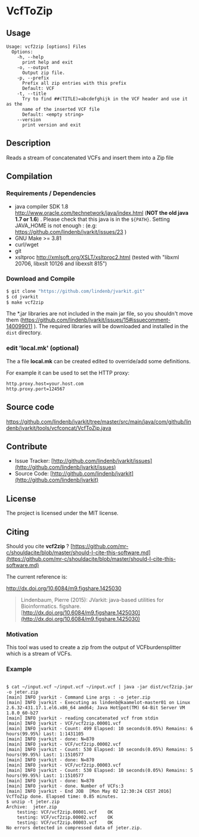 # VcfToZip


## Usage

```
Usage: vcf2zip [options] Files
  Options:
    -h, --help
      print help and exit
    -o, --output
      Output zip file.
    -p, --prefix
      Prefix all zip entries with this prefix
      Default: VCF
    -t, --title
      Try to find ##(TITLE)=abcdefghijk in the VCF header and use it as the 
      name of the inserted VCF file
      Default: <empty string>
    --version
      print version and exit

```


## Description

Reads a stream of concatenated VCFs and insert them into a Zip file

## Compilation

### Requirements / Dependencies

* java compiler SDK 1.8 http://www.oracle.com/technetwork/java/index.html (**NOT the old java 1.7 or 1.6**) . Please check that this java is in the `${PATH}`. Setting JAVA_HOME is not enough : (e.g: https://github.com/lindenb/jvarkit/issues/23 )
* GNU Make >= 3.81
* curl/wget
* git
* xsltproc http://xmlsoft.org/XSLT/xsltproc2.html (tested with "libxml 20706, libxslt 10126 and libexslt 815")


### Download and Compile

```bash
$ git clone "https://github.com/lindenb/jvarkit.git"
$ cd jvarkit
$ make vcf2zip
```

The *.jar libraries are not included in the main jar file, so you shouldn't move them (https://github.com/lindenb/jvarkit/issues/15#issuecomment-140099011 ).
The required libraries will be downloaded and installed in the `dist` directory.

### edit 'local.mk' (optional)

The a file **local.mk** can be created edited to override/add some definitions.

For example it can be used to set the HTTP proxy:

```
http.proxy.host=your.host.com
http.proxy.port=124567
```
## Source code 

[https://github.com/lindenb/jvarkit/tree/master/src/main/java/com/github/lindenb/jvarkit/tools/vcfconcat/VcfToZip.java
](https://github.com/lindenb/jvarkit/tree/master/src/main/java/com/github/lindenb/jvarkit/tools/vcfconcat/VcfToZip.java
)
## Contribute

- Issue Tracker: [http://github.com/lindenb/jvarkit/issues](http://github.com/lindenb/jvarkit/issues)
- Source Code: [http://github.com/lindenb/jvarkit](http://github.com/lindenb/jvarkit)

## License

The project is licensed under the MIT license.

## Citing

Should you cite **vcf2zip** ? [https://github.com/mr-c/shouldacite/blob/master/should-I-cite-this-software.md](https://github.com/mr-c/shouldacite/blob/master/should-I-cite-this-software.md)

The current reference is:

http://dx.doi.org/10.6084/m9.figshare.1425030

> Lindenbaum, Pierre (2015): JVarkit: java-based utilities for Bioinformatics. figshare.
> [http://dx.doi.org/10.6084/m9.figshare.1425030](http://dx.doi.org/10.6084/m9.figshare.1425030)





### Motivation

This tool was used to create a zip from the output of VCFburdensplitter which is a stream of VCFs.



### Example



```

$ cat ~/input.vcf ~/input.vcf ~/input.vcf | java -jar dist/vcf2zip.jar -o jeter.zip
[main] INFO jvarkit - Command Line args : -o jeter.zip
[main] INFO jvarkit - Executing as lindenb@kaamelot-master01 on Linux 2.6.32-431.17.1.el6.x86_64 amd64; Java HotSpot(TM) 64-Bit Server VM 1.8.0_60-b27
[main] INFO jvarkit - reading concatenated vcf from stdin
[main] INFO jvarkit - VCF/vcf2zip.00001.vcf
[main] INFO jvarkit - Count: 499 Elapsed: 10 seconds(0.05%) Remains: 6 hours(99.95%) Last: 1:1431105
[main] INFO jvarkit - done: N=870
[main] INFO jvarkit - VCF/vcf2zip.00002.vcf
[main] INFO jvarkit - Count: 530 Elapsed: 10 seconds(0.05%) Remains: 5 hours(99.95%) Last: 1:1510577
[main] INFO jvarkit - done: N=870
[main] INFO jvarkit - VCF/vcf2zip.00003.vcf
[main] INFO jvarkit - Count: 530 Elapsed: 10 seconds(0.05%) Remains: 5 hours(99.95%) Last: 1:1510577
[main] INFO jvarkit - done: N=870
[main] INFO jvarkit - done. Number of VCFs:3
[main] INFO jvarkit - End JOB  [Mon May 02 12:30:24 CEST 2016] VcfToZip done. Elapsed time: 0.85 minutes.
$ unzip -t jeter.zip 
Archive:  jeter.zip
    testing: VCF/vcf2zip.00001.vcf    OK
    testing: VCF/vcf2zip.00002.vcf    OK
    testing: VCF/vcf2zip.00003.vcf    OK
No errors detected in compressed data of jeter.zip.

```






